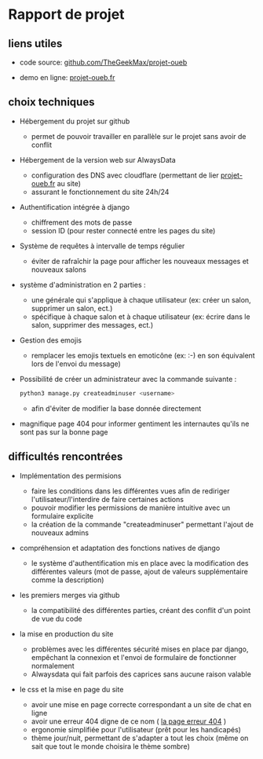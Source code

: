 # Rapport de projet

## liens utiles

- code source: [github.com/TheGeekMax/projet-oueb](https://github.com/TheGeekMax/projet-oueb)

- demo en ligne: [projet-oueb.fr](https://projet-oueb.fr)

## choix techniques


- Hébergement du projet sur github
    - permet de pouvoir travailler en parallèle sur le projet sans avoir de conflit

- Hébergement de la version web sur AlwaysData
    - configuration des DNS avec cloudflare (permettant de lier [projet-oueb.fr](https://projet-oueb.fr) au site)
    - assurant le fonctionnement du site 24h/24

- Authentification intégrée à django
    - chiffrement des mots de passe
    - session ID (pour rester connecté entre les pages du site)

- Système de requêtes à intervalle de temps régulier
    - éviter de rafraîchir la page pour afficher les nouveaux messages et nouveaux salons

- système d'administration en 2 parties :
    - une générale qui s'applique à chaque utilisateur (ex: créer un salon, supprimer un salon, ect.)
    - spécifique à chaque salon et à chaque utilisateur (ex: écrire dans le salon, supprimer des messages, ect.)

- Gestion des emojis
    - remplacer les emojis textuels en emoticône (ex: :-) en son équivalent lors de l'envoi du message)

- Possibilité de créer un administrateur avec la commande suivante : 
    ```bash
    python3 manage.py createadminuser <username>
    ```

    - afin d'éviter de modifier la base donnée directement    

- magnifique page 404 pour informer gentiment les internautes qu'ils ne sont pas sur la bonne page

## difficultés rencontrées

- Implémentation des permisions
    - faire les conditions dans les différentes vues afin de rediriger l'utilisateur/l'interdire de faire certaines actions
    - pouvoir modifier les permissions de manière intuitive avec un formulaire explicite
    - la création de la commande "createadminuser" permettant l'ajout de nouveaux admins

- compréhension et adaptation des fonctions natives de django
    - le système d'authentification mis en place avec la modification des différentes valeurs (mot de passe, ajout de valeurs supplémentaire comme la description)


- les premiers merges via github
    - la compatibilité des différentes parties, créant des conflit d'un point de vue du code

- la mise en production du site
    - problèmes avec les différentes sécurité mises en place par django, empêchant la connexion et l'envoi de formulaire de fonctionner normalement
    - Alwaysdata qui fait parfois des caprices sans aucune raison valable

- le css et la mise en page du site 
    - avoir une mise en page correcte correspondant a un site de chat en ligne
    - avoir une erreur 404 digne de ce nom ( [la page erreur 404](https://projet-oueb.fr/404) )
    - ergonomie simplifiée pour l'utilisateur (prêt pour les handicapés)
    - thème jour/nuit, permettant de s'adapter a tout les choix (même on sait que tout le monde choisira le thème sombre)